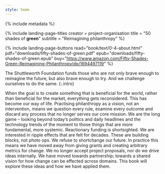 ```yaml
---
style: home
---
```


{% include metadata %}

{% include landing-page-titles
   creator = project-organisation
   title = "50 shades of **green**"
   subtitle = "Reimagining philanthropy"
%}

{% include landing-page-buttons
   read="book/text/0-4-about.html"
   pdf="downloads/fifty-shades-of-green.pdf"
   epub="downloads/fifty-shades-of-green.epub"
   buy="https://www.amazon.com/Fifty-Shades-Green-Reimagining-Philanthropy/dp/1694497119"
%}

The Shuttleworth Foundation funds those who are not only brave enough to reimagine the future, but also brave enough to try. And we challenge ourselves to do the same.
{:.intro}

When the goal is to create something that is beneficial for the world, rather than beneficial for the market, everything gets reconsidered. This has become our way of life. Practising philanthropy as a vision, not an intervention, means we question every rule, examine every outcome and discard any process that no longer serves our core mission. We are the long game – looking beyond today’s politics and daily headlines and the technology trends of the moment to those things that are more fundamental, more systemic. Reactionary funding is shortsighted. We are interested in ripple effects that are felt for decades. These are building blocks, not photo ops. We refuse to shortchange our future. In practice this means we have moved away from giving grants and creating arbitrary metrics for change. We no longer accept project proposals, nor do we drive ideas internally. We have moved towards partnership; towards a shared vision for how change can be effected across domains. This book will explore these ideas and how we have applied them.
